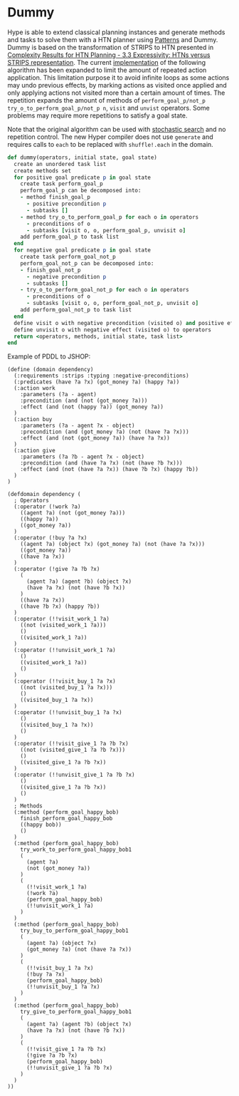 # Dummy
Hype is able to extend classical planning instances and generate methods and tasks to solve them with a HTN planner using [Patterns](Patterns.md) and Dummy.
Dummy is based on the transformation of STRIPS to HTN presented in [Complexity Results for HTN Planning - 3.3 Expressivity: HTNs versus STRIPS representation](https://www.cs.umd.edu/~nau/papers/erol1996complexity.pdf).
The current [implementation](../extensions/Dummy.rb) of the following algorithm has been expanded to limit the amount of repeated action application.
This limitation purpose it to avoid infinite loops as some actions may undo previous effects, by marking actions as visited once applied and only applying actions not visited more than a certain amount of times.
The repetition expands the amount of methods of ``perform_goal_p/not_p try_o_to_perform_goal_p/not_p n``, ``visit`` and ``unvist`` operators.
Some problems may require more repetitions to satisfy a goal state.

Note that the original algorithm can be used with [stochastic search](../examples/experiments/Stochastic.rb) and no repetition control.
The new Hyper compiler does not use ``generate`` and requires calls to ``each`` to be replaced with ``shuffle!.each`` in the domain.

```Ruby
def dummy(operators, initial state, goal state)
  create an unordered task list
  create methods set
  for positive goal predicate p in goal state
    create task perform_goal_p
    perform_goal_p can be decomposed into:
    - method finish_goal_p
      - positive precondition p
      - subtasks []
    - method try_o_to_perform_goal_p for each o in operators
      - preconditions of o
      - subtasks [visit o, o, perform_goal_p, unvisit o]
    add perform_goal_p to task list
  end
  for negative goal predicate p in goal state
    create task perform_goal_not_p
    perform_goal_not_p can be decomposed into:
    - finish_goal_not_p
      - negative precondition p
      - subtasks []
    - try_o_to_perform_goal_not_p for each o in operators
      - preconditions of o
      - subtasks [visit o, o, perform_goal_not_p, unvisit o]
    add perform_goal_not_p to task list
  end
  define visit o with negative precondition (visited o) and positive effect (visited o) to operators
  define unvisit o with negative effect (visited o) to operators
  return <operators, methods, initial state, task list>
end
```

Example of PDDL to JSHOP:

```Lisp
(define (domain dependency)
  (:requirements :strips :typing :negative-preconditions)
  (:predicates (have ?a ?x) (got_money ?a) (happy ?a))
  (:action work
    :parameters (?a - agent)
    :precondition (and (not (got_money ?a)))
    :effect (and (not (happy ?a)) (got_money ?a))
  )
  (:action buy
    :parameters (?a - agent ?x - object)
    :precondition (and (got_money ?a) (not (have ?a ?x)))
    :effect (and (not (got_money ?a)) (have ?a ?x))
  )
  (:action give
    :parameters (?a ?b - agent ?x - object)
    :precondition (and (have ?a ?x) (not (have ?b ?x)))
    :effect (and (not (have ?a ?x)) (have ?b ?x) (happy ?b))
  )
)
```

```Lisp
(defdomain dependency (
  ; Operators
  (:operator (!work ?a)
    ((agent ?a) (not (got_money ?a)))
    ((happy ?a))
    ((got_money ?a))
  )
  (:operator (!buy ?a ?x)
    ((agent ?a) (object ?x) (got_money ?a) (not (have ?a ?x)))
    ((got_money ?a))
    ((have ?a ?x))
  )
  (:operator (!give ?a ?b ?x)
    (
      (agent ?a) (agent ?b) (object ?x)
      (have ?a ?x) (not (have ?b ?x))
    )
    ((have ?a ?x))
    ((have ?b ?x) (happy ?b))
  )
  (:operator (!!visit_work_1 ?a)
    ((not (visited_work_1 ?a)))
    ()
    ((visited_work_1 ?a))
  )
  (:operator (!!unvisit_work_1 ?a)
    ()
    ((visited_work_1 ?a))
    ()
  )
  (:operator (!!visit_buy_1 ?a ?x)
    ((not (visited_buy_1 ?a ?x)))
    ()
    ((visited_buy_1 ?a ?x))
  )
  (:operator (!!unvisit_buy_1 ?a ?x)
    ()
    ((visited_buy_1 ?a ?x))
    ()
  )
  (:operator (!!visit_give_1 ?a ?b ?x)
    ((not (visited_give_1 ?a ?b ?x)))
    ()
    ((visited_give_1 ?a ?b ?x))
  )
  (:operator (!!unvisit_give_1 ?a ?b ?x)
    ()
    ((visited_give_1 ?a ?b ?x))
    ()
  )
  ; Methods
  (:method (perform_goal_happy_bob)
    finish_perform_goal_happy_bob
    ((happy bob))
    ()
  )
  (:method (perform_goal_happy_bob)
    try_work_to_perform_goal_happy_bob1
    (
      (agent ?a)
      (not (got_money ?a))
    )
    (
      (!!visit_work_1 ?a)
      (!work ?a)
      (perform_goal_happy_bob)
      (!!unvisit_work_1 ?a)
    )
  )
  (:method (perform_goal_happy_bob)
    try_buy_to_perform_goal_happy_bob1
    (
      (agent ?a) (object ?x)
      (got_money ?a) (not (have ?a ?x))
    )
    (
      (!!visit_buy_1 ?a ?x)
      (!buy ?a ?x)
      (perform_goal_happy_bob)
      (!!unvisit_buy_1 ?a ?x)
    )
  )
  (:method (perform_goal_happy_bob)
    try_give_to_perform_goal_happy_bob1
    (
      (agent ?a) (agent ?b) (object ?x)
      (have ?a ?x) (not (have ?b ?x))
    )
    (
      (!!visit_give_1 ?a ?b ?x)
      (!give ?a ?b ?x)
      (perform_goal_happy_bob)
      (!!unvisit_give_1 ?a ?b ?x)
    )
  )
))
```
